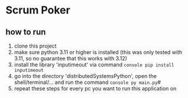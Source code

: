 # Scrum Poker

## how to run

1. clone this project
2. make sure python 3.11 or higher is installed (this was only tested with 3.11, so no guarantee that this works with 3.12)
3. install the library 'inputimeout' via command ```console pip install inputimeout```
4. go into the directory 'distributedSystemsPython', open the shell/terminal/... and run the command ```console py main.py```#
5. repeat these steps for every pc you want to run this application on